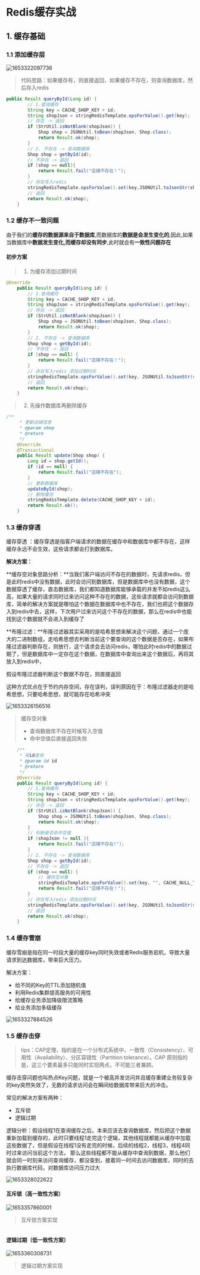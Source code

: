 # Redis缓存实战

## 1. 缓存基础

### 1.1 添加缓存层

![1653322097736](./assets/1653322097736.png)

> 代码思路：如果缓存有，则直接返回，如果缓存不存在，则查询数据库，然后存入redis

```java
public Result queryById(Long id) {
        // 1.查询缓存
        String key = CACHE_SHOP_KEY + id;
        String shopJson = stringRedisTemplate.opsForValue().get(key);
        // 存在 -> 返回
        if (StrUtil.isNotBlank(shopJson)) {
            Shop shop = JSONUtil.toBean(shopJson, Shop.class);
            return Result.ok(shop);
        }
        // 2. 不存在 -> 查询数据库
        Shop shop = getById(id);
        // 不存在 -> 返回
        if (shop == null){
            return Result.fail("店铺不存在！");
        }
        // 存在写入redis
        stringRedisTemplate.opsForValue().set(key,JSONUtil.toJsonStr(shop));
        // 返回
        return Result.ok(shop);
    }
```

### 1.2 缓存不一致问题

由于我们的**缓存的数据源来自于数据库**,而数据库的**数据是会发生变化的**,因此,如果当数据库中**数据发生变化,而缓存却没有同步**,此时就会有**一致性问题存在**

#### 初步方案

> 1. 为缓存添加过期时间

```java
@Override
    public Result queryById(Long id) {
        // 1.查询缓存
        String key = CACHE_SHOP_KEY + id;
        String shopJson = stringRedisTemplate.opsForValue().get(key);
        // 存在 -> 返回
        if (StrUtil.isNotBlank(shopJson)) {
            Shop shop = JSONUtil.toBean(shopJson, Shop.class);
            return Result.ok(shop);
        }
        // 2. 不存在 -> 查询数据库
        Shop shop = getById(id);
        // 不存在 -> 返回
        if (shop == null) {
            return Result.fail("店铺不存在！");
        }
        // 存在写入redis 添加过期时间
        stringRedisTemplate.opsForValue().set(key, JSONUtil.toJsonStr(shop), CACHE_SHOP_TTL, TimeUnit.MINUTES);
        // 返回
        return Result.ok(shop);
    }

```

> 2. 先操作数据库再删除缓存

```java
/**
     * 更新店铺信息
     * @param shop
     * @return
     */
    @Override
    @Transactional
    public Result update(Shop shop) {
        Long id = shop.getId();
        if (id == null) {
            return Result.fail("店铺不存在");
        }
        // 更新数据库
        updateById(shop);
        // 删除缓存
        stringRedisTemplate.delete(CACHE_SHOP_KEY + id);
        return Result.ok();
    }
```

### 1.3  缓存穿透

缓存穿透 ：缓存穿透是指客户端请求的数据在缓存中和数据库中都不存在，这样缓存永远不会生效，这些请求都会打到数据库。

**解决方案：**

**缓存空对象思路分析：**当我们客户端访问不存在的数据时，先请求redis，但是此时redis中没有数据，此时会访问到数据库，但是数据库中也没有数据，这个数据穿透了缓存，直击数据库，我们都知道数据库能够承载的并发不如redis这么高，如果大量的请求同时过来访问这种不存在的数据，这些请求就都会访问到数据库，简单的解决方案就是哪怕这个数据在数据库中也不存在，我们也把这个数据存入到redis中去，这样，下次用户过来访问这个不存在的数据，那么在redis中也能找到这个数据就不会进入到缓存了



**布隆过滤：**布隆过滤器其实采用的是哈希思想来解决这个问题，通过一个庞大的二进制数组，走哈希思想去判断当前这个要查询的这个数据是否存在，如果布隆过滤器判断存在，则放行，这个请求会去访问redis，哪怕此时redis中的数据过期了，但是数据库中一定存在这个数据，在数据库中查询出来这个数据后，再将其放入到redis中，

假设布隆过滤器判断这个数据不存在，则直接返回

这种方式优点在于节约内存空间，存在误判，误判原因在于：布隆过滤器走的是哈希思想，只要哈希思想，就可能存在哈希冲突



![1653326156516](./assets/1653326156516.png)

> 缓存空对象
>
> - 查询数据库不存在时候写入空值
> - 命中空值后直接返回失败

```java
    /**
     * 按id查询
     * @param id id
     * @return
     */
    @Override
    public Result queryById(Long id) {
        // 1.查询缓存
        String key = CACHE_SHOP_KEY + id;
        String shopJson = stringRedisTemplate.opsForValue().get(key);
        // 存在 -> 返回
        if (StrUtil.isNotBlank(shopJson)) {
            Shop shop = JSONUtil.toBean(shopJson, Shop.class);
            return Result.ok(shop);
        }
        // 判断是否命中空值
        if (shopJson != null ){
            return Result.fail("店铺不存在!");
        }
        // 2. 不存在 -> 查询数据库
        Shop shop = getById(id);
        // 不存在 -> 返回
        if (shop == null) {
            // 缓存空对象
            stringRedisTemplate.opsForValue().set(key, "", CACHE_NULL_TTL, TimeUnit.MINUTES);
            return Result.fail("店铺不存在！");
        }
        // 存在写入redis 添加过期时间
        stringRedisTemplate.opsForValue().set(key, JSONUtil.toJsonStr(shop), CACHE_SHOP_TTL, TimeUnit.MINUTES);
        // 返回
        return Result.ok(shop);
    }
```

### 1.4 缓存雪崩

缓存雪崩是指在同一时段大量的缓存key同时失效或者Redis服务宕机，导致大量请求到达数据库，带来巨大压力。

解决方案：

* 给不同的Key的TTL添加随机值
* 利用Redis集群提高服务的可用性
* 给缓存业务添加降级限流策略
* 给业务添加多级缓存

![1653327884526](assets/1653327884526.png)

### 1.5 缓存击穿

> tips：CAP定理，指的是在一个分布式系统中，一致性（Consistency）、可用性（Availability）、分区容错性（Partition tolerance）。CAP 原则指的是，这三个要素最多只能同时实现两点，不可能三者兼顾。

缓存击穿问题也叫热点Key问题，就是一个被高并发访问并且缓存重建业务较复杂的key突然失效了，无数的请求访问会在瞬间给数据库带来巨大的冲击。

常见的解决方案有两种：

* 互斥锁
* 逻辑过期

逻辑分析：假设线程1在查询缓存之后，本来应该去查询数据库，然后把这个数据重新加载到缓存的，此时只要线程1走完这个逻辑，其他线程就都能从缓存中加载这些数据了，但是假设在线程1没有走完的时候，后续的线程2，线程3，线程4同时过来访问当前这个方法， 那么这些线程都不能从缓存中查询到数据，那么他们就会同一时刻来访问查询缓存，都没查到，接着同一时间去访问数据库，同时的去执行数据库代码，对数据库访问压力过大

![1653328022622](assets/1653328022622.png)



#### 互斥锁（高一致性方案）

![1653357860001](assets/1653357860001.png)



> 互斥锁方案实现

```java

```

#### 逻辑过期（低一致性方案）

![1653360308731](assets/1653360308731.png)

> 逻辑过期方案实现